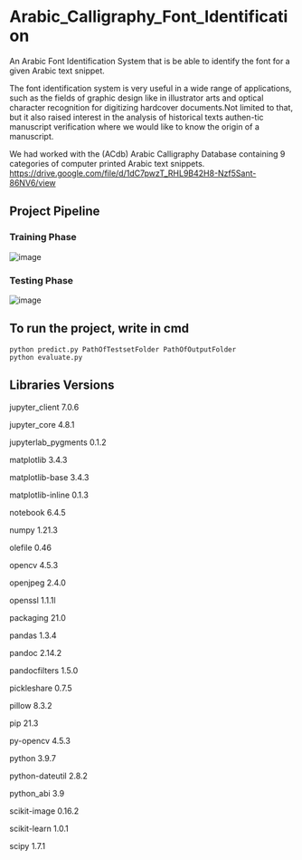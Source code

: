 # Arabic_Calligraphy_Font_Identification

An Arabic Font Identification System that is be able to identify the font for a given Arabic text snippet. 

The font identification system is very useful in a wide range of applications, such as the fields of graphic design like in illustrator arts and optical character recognition for digitizing hardcover documents.Not limited to that, but it also raised interest in the analysis of historical texts authen-tic manuscript verification where we would like to know the origin of a manuscript.

We had worked with the (ACdb) Arabic Calligraphy Database containing 9 categories of computer printed Arabic text snippets.
https://drive.google.com/file/d/1dC7pwzT_RHL9B42H8-Nzf5Sant-86NV6/view

## Project Pipeline

### Training Phase
![image](https://user-images.githubusercontent.com/49316071/150108401-8cadddc5-19be-4fa4-8542-bb4730852aae.png)

### Testing Phase
![image](https://user-images.githubusercontent.com/49316071/150108557-1da0da03-37c8-4796-a63a-340fb20f4fb3.png)

## To run the project, write in cmd
	python predict.py PathOfTestsetFolder PathOfOutputFolder
	python evaluate.py

## Libraries Versions ##
jupyter_client            7.0.6

jupyter_core              4.8.1

jupyterlab_pygments       0.1.2

matplotlib                3.4.3

matplotlib-base           3.4.3

matplotlib-inline         0.1.3

notebook                  6.4.5

numpy                     1.21.3

olefile                   0.46

opencv                    4.5.3

openjpeg                  2.4.0

openssl                   1.1.1l

packaging                 21.0

pandas                    1.3.4

pandoc                    2.14.2

pandocfilters             1.5.0

pickleshare               0.7.5

pillow                    8.3.2

pip                       21.3

py-opencv                 4.5.3

python                    3.9.7

python-dateutil           2.8.2

python_abi                3.9

scikit-image              0.16.2

scikit-learn              1.0.1

scipy                     1.7.1
